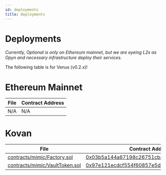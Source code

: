 ```yaml
---
id: deployments
title: Deployments
---
```

# Deployments

*Currently, Optional is only on Ethereum mainnet, but we are eyeing L2s as Opyn and necessary infrastructure deploy their services.*

The following table is for Venus (v0.2.x)!

# Ethereum Mainnet

File | Contract Address
-----|-----------------
N/A  | N/A

# Kovan

File | Contract Address
-----|-----------------
[contracts/mimic/Factory.sol](https://github.com/Alpha-Serpentis-Developments/Project-Mimic/blob/9931f12ea753f0af5f37d316805a132b6b6f2452/contracts/mimic/Factory.sol) | [0x03b5a144a67198c26751cba726b03c116f41239d](https://kovan.etherscan.io/address/0x03b5a144a67198c26751cba726b03c116f41239d)
[contracts/mimic/VaultToken.sol](https://github.com/Alpha-Serpentis-Developments/Project-Mimic/blob/d26f39e2d26339185ad8f9c649d22aa51c020c30/contracts/mimic/VaultToken.sol) | [0x97e121ecdcf554f60857e5dc39ed1ea14337d506](https://kovan.etherscan.io/address/0x97e121ecdcf554f60857e5dc39ed1ea14337d506#code)